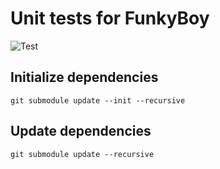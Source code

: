 # Unit tests for FunkyBoy

![Test](https://github.com/kremi151/FunkyBoy/workflows/Test/badge.svg)

## Initialize dependencies

```
git submodule update --init --recursive
```

## Update dependencies

```
git submodule update --recursive
```
